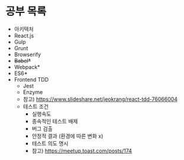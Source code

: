 # 공부 목록

- 아키텍처
- React.js
- Gulp
- Grunt
- Browserify
- ~~Babel*~~
- Webpack*
- ES6*
- Frontend TDD
    - Jest
    - Enzyme
    - 참고) https://www.slideshare.net/jeokrang/react-tdd-76066004
    - 테스트 조건 
        - 실행속도
        - 종속적인 테스트 배제
        - 버그 검출
        - 안정적 결과 (환경에 따른 변화 x)
        - 테스트 의도 명시
        - 참고) https://meetup.toast.com/posts/174
